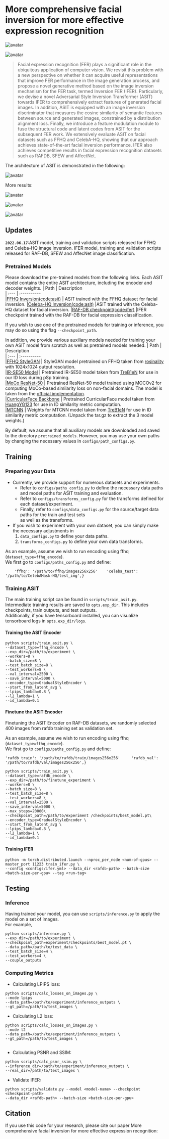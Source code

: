 # More comprehensive facial inversion for more effective expression recognition  
![avatar](figure/img.png)

![avatar](figure/fig2.png)



> Facial expression recognition (FER) plays a significant role in the ubiquitous application of computer vision. We revisit this problem with a new perspective on whether it can acquire useful representations that improve FER performance in the image generation process, and propose a novel generative method based on the image inversion mechanism for the FER task, termed Inversion FER (IFER). Particularly, we devise a novel Adversarial Style Inversion Transformer (ASIT) towards IFER to comprehensively extract features of generated facial images. In addition, ASIT is equipped with an image inversion discriminator that measures the cosine similarity of semantic features between source and generated images, constrained by a distribution alignment loss. Finally, we introduce a feature modulation module to fuse the structural code and latent codes from ASIT for the subsequent FER work. We extensively evaluate ASIT on facial datasets such as FFHQ and CelebA-HQ, showing that our approach achieves state-of-the-art facial inversion performance. IFER also achieves competitive results in facial expression recognition datasets such as RAFDB, SFEW and AffectNet. 

The architecture of ASIT is demonstrated in the following:

![avatar](figure/fig3.png)


More results:

![avatar](figure/img_1.png)

![avatar](figure/img_2.png)

![avatar](figure/img_3.png)

## Updates  
**`2022.06.17`**:ASIT model, training and validation scripts released for FFHQ and Celeba-HQ image inversion. IFER model, training and validation scripts released for RAF-DB, SFEW and AffecNet image classification.    

### Pretrained Models  
Please download the pre-trained models from the following links. Each ASIT model contains the entire ASIT architecture, including the encoder and decoder weights.
| Path | Description  
| :--- | :----------  
|[FFHQ Inversion(code:asit)](https://pan.baidu.com/s/1IOd5c8bqkHjw2Gu8LJfATA)  | ASIT trained with the FFHQ dataset for facial inversion. 
|[Celeba-HQ Inversion(code:asit)](https://pan.baidu.com/s/1-Bo7Q3U1xRuxRtlGtnltiw)  |ASIT trained with the Celeba-HQ dataset for facial inversion.
|[RAF-DB checkpoint(code:ifer)](https://pan.baidu.com/s/15MkfeD9e_hoS90K_VzEd6g)  |IFER checkpoint trained with the RAF-DB for facial expression classification.
  
If you wish to use one of the pretrained models for training or inference, you may do so using the flag `--checkpoint_path`.  
  
 In addition, we provide various auxiliary models needed for training your own ASIT model from scratch as well as pretrained models needed.
| Path | Description  
| :--- | :----------  
|[FFHQ StyleGAN](https://drive.google.com/file/d/1EM87UquaoQmk17Q8d5kYIAHqu0dkYqdT/view?usp=sharing) | StyleGAN model pretrained on FFHQ taken from [rosinality](https://github.com/rosinality/stylegan2-pytorch) with 1024x1024 output resolution.  
|[IR-SE50 Model](https://drive.google.com/file/d/1KW7bjndL3QG3sxBbZxreGHigcCCpsDgn/view?usp=sharing) | Pretrained IR-SE50 model taken from [TreB1eN](https://github.com/TreB1eN/InsightFace_Pytorch) for use in our ID loss during pSp training.  
|[MoCo ResNet-50](https://drive.google.com/file/d/18rLcNGdteX5LwT7sv_F7HWr12HpVEzVe/view?usp=sharing)  | Pretrained ResNet-50 model trained using MOCOv2 for computing MoCo-based similarity loss on non-facial domains. The model is taken from the [official implementation](https://github.com/facebookresearch/moco).  
|[CurricularFace Backbone](https://drive.google.com/file/d/1f4IwVa2-Bn9vWLwB-bUwm53U_MlvinAj/view?usp=sharing)  | Pretrained CurricularFace model taken from [HuangYG123](https://github.com/HuangYG123/CurricularFace) for use in ID similarity metric computation.  
|[MTCNN](https://drive.google.com/file/d/1tJ7ih-wbCO6zc3JhI_1ZGjmwXKKaPlja/view?usp=sharing)  | Weights for MTCNN model taken from [TreB1eN](https://github.com/TreB1eN/InsightFace_Pytorch) for use in ID similarity metric computation. (Unpack the tar.gz to extract the 3 model weights.)  
  
By default, we assume that all auxiliary models are downloaded and saved to the directory `pretrained_models`. However, you may use your own paths by changing the necessary values in `configs/path_configs.py`.   


  
## Training  
### Preparing your Data  
- Currently, we provide support for numerous datasets and experiments.  
  - Refer to `configs/paths_config.py` to define the necessary data paths and model paths for ASIT training and evaluation.
  - Refer to `configs/transforms_config.py` for the transforms defined for each dataset/experiment.   
  - Finally, refer to `configs/data_configs.py` for the source/target data paths for the train and test sets  
      as well as the transforms.  
- If you wish to experiment with your own dataset, you can simply make the necessary adjustments in   
  1. `data_configs.py` to define your data paths.  
  2. `transforms_configs.py` to define your own data transforms.  
      
As an example, assume we wish to run encoding using ffhq (`dataset_type=ffhq_encode`).   
We first go to `configs/paths_config.py` and define:  
``` dataset_paths = {  
    'ffhq': '/path/to/ffhq/images256x256'    'celeba_test': '/path/to/CelebAMask-HQ/test_img',}  
```  
  
### Training ASIT
The main training script can be found in `scripts/train_asit.py`.     
Intermediate training results are saved to `opts.exp_dir`. This includes checkpoints, train outputs, and test outputs.    
Additionally, if you have tensorboard installed, you can visualize tensorboard logs in `opts.exp_dir/logs`.  
  
#### Training the ASIT Encoder  
```  
python scripts/train_asit.py \
--dataset_type=ffhq_encode \
--exp_dir=/path/to/experiment \
--workers=8 \
--batch_size=8 \
--test_batch_size=8 \
--test_workers=8 \
--val_interval=2500 \
--save_interval=5000 \
--encoder_type=GradualStyleEncoder \
--start_from_latent_avg \
--lpips_lambda=0.8 \
--l2_lambda=1 \
--id_lambda=0.1
```  
  
#### Finetune the ASIT Encoder 
Finetuning the ASIT Encoder on RAF-DB datasets, we randomly selected 400 images from rafdb training set as validation set.

As an example, assume we wish to run encoding using ffhq (`dataset_type=ffhq_encode`).   
We first go to `configs/paths_config.py` and define:  
``` dataset_paths = {  
'rafdb_train': '/path/to/rafdb/train/images256x256'		'rafdb_val': '/path/to/rafdb/val/images256x256',}  
```  



```  
python scripts/train_asit.py \
--dataset_type=rafdb_encode \
--exp_dir=/path/to/finetune_experiment \
--workers=8 \
--batch_size=8 \
--test_batch_size=8 \
--test_workers=8 \
--val_interval=2500 \
--save_interval=5000 \
--max_steps=20000\
--checkpoint_path=/path/to/experiment /checkpoints/best_model.pt\
--encoder_type=GradualStyleEncoder \
--start_from_latent_avg \
--lpips_lambda=0.8 \
--l2_lambda=1 \
--id_lambda=0.1
```  
  
#### Training IFER 
```  
python -m torch.distributed.launch --nproc_per_node <num-of-gpus> --master_port 11223 train_ifer.py \
--config <configs/ifer.yml> --data_dir <rafdb-path> --batch-size <batch-size-per-gpu> --tag <run-tag>
```  

  
  
## Testing  
### Inference  
Having trained your model, you can use `scripts/inference.py` to apply the model on a set of images.     
For example,   
```  
python scripts/inference.py \  
--exp_dir=/path/to/experiment \  
--checkpoint_path=experiment/checkpoints/best_model.pt \  
--data_path=/path/to/test_data \  
--test_batch_size=4 \  
--test_workers=4 \  
--couple_outputs  
```  

  
### Computing Metrics  
  
- Calculating LPIPS loss:  
```  
python scripts/calc_losses_on_images.py \  
--mode lpips  
--data_path=/path/to/experiment/inference_outputs \  
--gt_path=/path/to/test_images \  
```  
- Calculating L2 loss:  
```  
python scripts/calc_losses_on_images.py \  
--mode l2  
--data_path=/path/to/experiment/inference_outputs \  
--gt_path=/path/to/test_images \  


 ```  
- Calculating PSNR and SSIM:  
```  
python scripts/calc_psnr_ssim.py \
--inference_dir=/path/to/experiment/inference_outputs \
--real_dir=/path/to/test_images \

 ```  
- Validate IFER:
```  
python scripts/validate.py --model <model-name> --checkpoint <checkpoint-path> 
--data_dir <rafdb-path> --batch-size <batch-size-per-gpu>
```
  
## Citation  
If you use this code for your research, please cite our paper More comprehensive facial inversion for more effective expression recognition:
